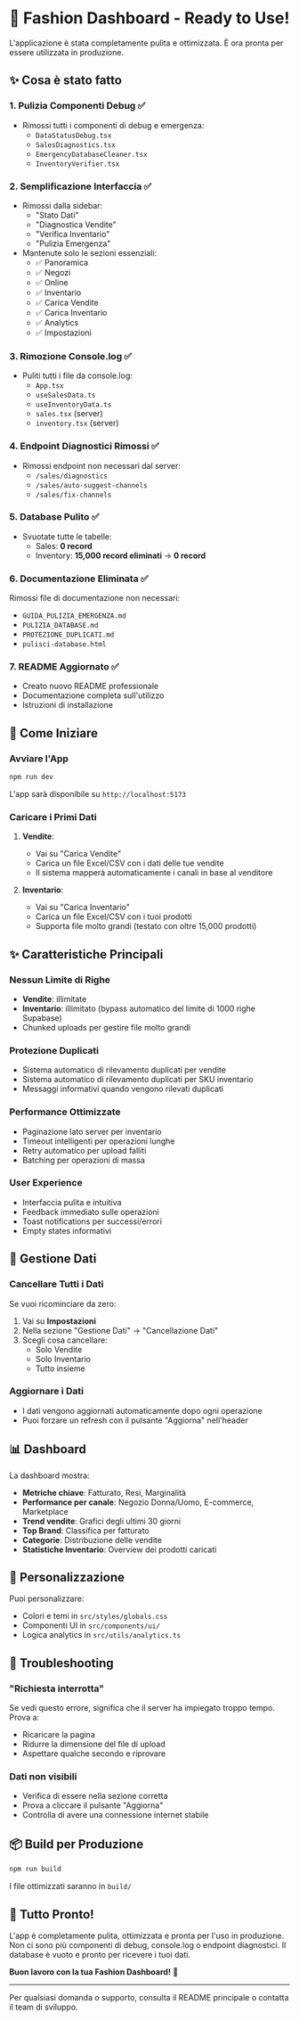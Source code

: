 # 🎉 Fashion Dashboard - Ready to Use!

L'applicazione è stata completamente pulita e ottimizzata. È ora pronta per essere utilizzata in produzione.

## ✨ Cosa è stato fatto

### 1. **Pulizia Componenti Debug** ✅
- Rimossi tutti i componenti di debug e emergenza:
  - `DataStatusDebug.tsx`
  - `SalesDiagnostics.tsx`
  - `EmergencyDatabaseCleaner.tsx`
  - `InventoryVerifier.tsx`

### 2. **Semplificazione Interfaccia** ✅
- Rimossi dalla sidebar:
  - "Stato Dati"
  - "Diagnostica Vendite"
  - "Verifica Inventario"
  - "Pulizia Emergenza"
- Mantenute solo le sezioni essenziali:
  - ✅ Panoramica
  - ✅ Negozi
  - ✅ Online
  - ✅ Inventario
  - ✅ Carica Vendite
  - ✅ Carica Inventario
  - ✅ Analytics
  - ✅ Impostazioni

### 3. **Rimozione Console.log** ✅
- Puliti tutti i file da console.log:
  - `App.tsx`
  - `useSalesData.ts`
  - `useInventoryData.ts`
  - `sales.tsx` (server)
  - `inventory.tsx` (server)

### 4. **Endpoint Diagnostici Rimossi** ✅
- Rimossi endpoint non necessari dal server:
  - `/sales/diagnostics`
  - `/sales/auto-suggest-channels`
  - `/sales/fix-channels`

### 5. **Database Pulito** ✅
- Svuotate tutte le tabelle:
  - Sales: **0 record**
  - Inventory: **15,000 record eliminati** → **0 record**

### 6. **Documentazione Eliminata** ✅
Rimossi file di documentazione non necessari:
- `GUIDA_PULIZIA_EMERGENZA.md`
- `PULIZIA_DATABASE.md`
- `PROTEZIONE_DUPLICATI.md`
- `pulisci-database.html`

### 7. **README Aggiornato** ✅
- Creato nuovo README professionale
- Documentazione completa sull'utilizzo
- Istruzioni di installazione

## 🚀 Come Iniziare

### Avviare l'App

```bash
npm run dev
```

L'app sarà disponibile su `http://localhost:5173`

### Caricare i Primi Dati

1. **Vendite**:
   - Vai su "Carica Vendite"
   - Carica un file Excel/CSV con i dati delle tue vendite
   - Il sistema mapperà automaticamente i canali in base al venditore

2. **Inventario**:
   - Vai su "Carica Inventario"
   - Carica un file Excel/CSV con i tuoi prodotti
   - Supporta file molto grandi (testato con oltre 15,000 prodotti)

## ✨ Caratteristiche Principali

### Nessun Limite di Righe
- **Vendite**: illimitate
- **Inventario**: illimitato (bypass automatico del limite di 1000 righe Supabase)
- Chunked uploads per gestire file molto grandi

### Protezione Duplicati
- Sistema automatico di rilevamento duplicati per vendite
- Sistema automatico di rilevamento duplicati per SKU inventario
- Messaggi informativi quando vengono rilevati duplicati

### Performance Ottimizzate
- Paginazione lato server per inventario
- Timeout intelligenti per operazioni lunghe
- Retry automatico per upload falliti
- Batching per operazioni di massa

### User Experience
- Interfaccia pulita e intuitiva
- Feedback immediato sulle operazioni
- Toast notifications per successi/errori
- Empty states informativi

## 🔧 Gestione Dati

### Cancellare Tutti i Dati

Se vuoi ricominciare da zero:

1. Vai su **Impostazioni**
2. Nella sezione "Gestione Dati" → "Cancellazione Dati"
3. Scegli cosa cancellare:
   - Solo Vendite
   - Solo Inventario
   - Tutto insieme

### Aggiornare i Dati

- I dati vengono aggiornati automaticamente dopo ogni operazione
- Puoi forzare un refresh con il pulsante "Aggiorna" nell'header

## 📊 Dashboard

La dashboard mostra:
- **Metriche chiave**: Fatturato, Resi, Marginalità
- **Performance per canale**: Negozio Donna/Uomo, E-commerce, Marketplace
- **Trend vendite**: Grafici degli ultimi 30 giorni
- **Top Brand**: Classifica per fatturato
- **Categorie**: Distribuzione delle vendite
- **Statistiche Inventario**: Overview dei prodotti caricati

## 🎨 Personalizzazione

Puoi personalizzare:
- Colori e temi in `src/styles/globals.css`
- Componenti UI in `src/components/ui/`
- Logica analytics in `src/utils/analytics.ts`

## 🐛 Troubleshooting

### "Richiesta interrotta"
Se vedi questo errore, significa che il server ha impiegato troppo tempo. Prova a:
- Ricaricare la pagina
- Ridurre la dimensione del file di upload
- Aspettare qualche secondo e riprovare

### Dati non visibili
- Verifica di essere nella sezione corretta
- Prova a cliccare il pulsante "Aggiorna"
- Controlla di avere una connessione internet stabile

## 📦 Build per Produzione

```bash
npm run build
```

I file ottimizzati saranno in `build/`

## 🎉 Tutto Pronto!

L'app è completamente pulita, ottimizzata e pronta per l'uso in produzione. Non ci sono più componenti di debug, console.log o endpoint diagnostici. Il database è vuoto e pronto per ricevere i tuoi dati.

**Buon lavoro con la tua Fashion Dashboard!** 🚀

---

Per qualsiasi domanda o supporto, consulta il README principale o contatta il team di sviluppo.
